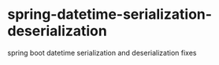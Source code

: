# spring-datetime-serialization-deserialization
spring boot datetime serialization and deserialization fixes
